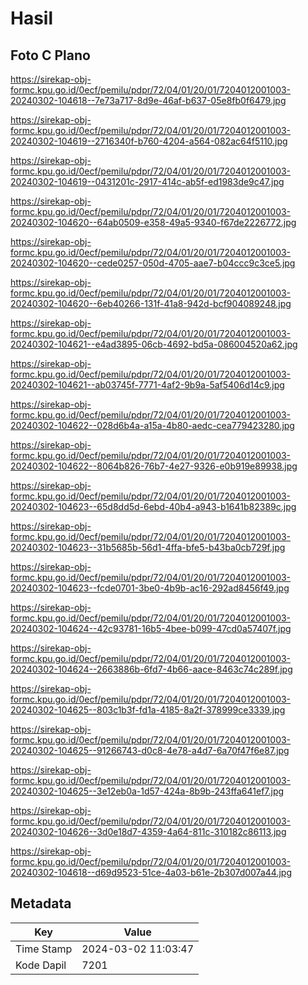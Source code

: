 # Hasil

## Foto C Plano

https://sirekap-obj-formc.kpu.go.id/0ecf/pemilu/pdpr/72/04/01/20/01/7204012001003-20240302-104618--7e73a717-8d9e-46af-b637-05e8fb0f6479.jpg

https://sirekap-obj-formc.kpu.go.id/0ecf/pemilu/pdpr/72/04/01/20/01/7204012001003-20240302-104619--2716340f-b760-4204-a564-082ac64f5110.jpg

https://sirekap-obj-formc.kpu.go.id/0ecf/pemilu/pdpr/72/04/01/20/01/7204012001003-20240302-104619--0431201c-2917-414c-ab5f-ed1983de9c47.jpg

https://sirekap-obj-formc.kpu.go.id/0ecf/pemilu/pdpr/72/04/01/20/01/7204012001003-20240302-104620--64ab0509-e358-49a5-9340-f67de2226772.jpg

https://sirekap-obj-formc.kpu.go.id/0ecf/pemilu/pdpr/72/04/01/20/01/7204012001003-20240302-104620--cede0257-050d-4705-aae7-b04ccc9c3ce5.jpg

https://sirekap-obj-formc.kpu.go.id/0ecf/pemilu/pdpr/72/04/01/20/01/7204012001003-20240302-104620--6eb40266-131f-41a8-942d-bcf904089248.jpg

https://sirekap-obj-formc.kpu.go.id/0ecf/pemilu/pdpr/72/04/01/20/01/7204012001003-20240302-104621--e4ad3895-06cb-4692-bd5a-086004520a62.jpg

https://sirekap-obj-formc.kpu.go.id/0ecf/pemilu/pdpr/72/04/01/20/01/7204012001003-20240302-104621--ab03745f-7771-4af2-9b9a-5af5406d14c9.jpg

https://sirekap-obj-formc.kpu.go.id/0ecf/pemilu/pdpr/72/04/01/20/01/7204012001003-20240302-104622--028d6b4a-a15a-4b80-aedc-cea779423280.jpg

https://sirekap-obj-formc.kpu.go.id/0ecf/pemilu/pdpr/72/04/01/20/01/7204012001003-20240302-104622--8064b826-76b7-4e27-9326-e0b919e89938.jpg

https://sirekap-obj-formc.kpu.go.id/0ecf/pemilu/pdpr/72/04/01/20/01/7204012001003-20240302-104623--65d8dd5d-6ebd-40b4-a943-b1641b82389c.jpg

https://sirekap-obj-formc.kpu.go.id/0ecf/pemilu/pdpr/72/04/01/20/01/7204012001003-20240302-104623--31b5685b-56d1-4ffa-bfe5-b43ba0cb729f.jpg

https://sirekap-obj-formc.kpu.go.id/0ecf/pemilu/pdpr/72/04/01/20/01/7204012001003-20240302-104623--fcde0701-3be0-4b9b-ac16-292ad8456f49.jpg

https://sirekap-obj-formc.kpu.go.id/0ecf/pemilu/pdpr/72/04/01/20/01/7204012001003-20240302-104624--42c93781-16b5-4bee-b099-47cd0a57407f.jpg

https://sirekap-obj-formc.kpu.go.id/0ecf/pemilu/pdpr/72/04/01/20/01/7204012001003-20240302-104624--2663886b-6fd7-4b66-aace-8463c74c289f.jpg

https://sirekap-obj-formc.kpu.go.id/0ecf/pemilu/pdpr/72/04/01/20/01/7204012001003-20240302-104625--803c1b3f-fd1a-4185-8a2f-378999ce3339.jpg

https://sirekap-obj-formc.kpu.go.id/0ecf/pemilu/pdpr/72/04/01/20/01/7204012001003-20240302-104625--91266743-d0c8-4e78-a4d7-6a70f47f6e87.jpg

https://sirekap-obj-formc.kpu.go.id/0ecf/pemilu/pdpr/72/04/01/20/01/7204012001003-20240302-104625--3e12eb0a-1d57-424a-8b9b-243ffa641ef7.jpg

https://sirekap-obj-formc.kpu.go.id/0ecf/pemilu/pdpr/72/04/01/20/01/7204012001003-20240302-104626--3d0e18d7-4359-4a64-811c-310182c86113.jpg

https://sirekap-obj-formc.kpu.go.id/0ecf/pemilu/pdpr/72/04/01/20/01/7204012001003-20240302-104618--d69d9523-51ce-4a03-b61e-2b307d007a44.jpg


## Metadata

| Key        | Value               |
| ---------- | ------------------- |
| Time Stamp | 2024-03-02 11:03:47 |
| Kode Dapil | 7201                |



